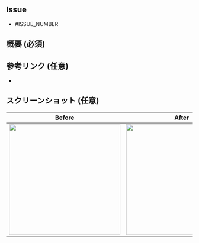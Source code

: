 ## Issue

- #ISSUE_NUMBER

## 概要 (必須)

<!-- 概要をここに記入してください。 -->

## 参考リンク (任意)

<!-- 参考文献などがあればここに記入してください。 -->
-

## スクリーンショット (任意)

|           Before           |           After            |
|:--------------------------:|:--------------------------:|
| <img src="" width="300" /> | <img src="" width="300" /> |
